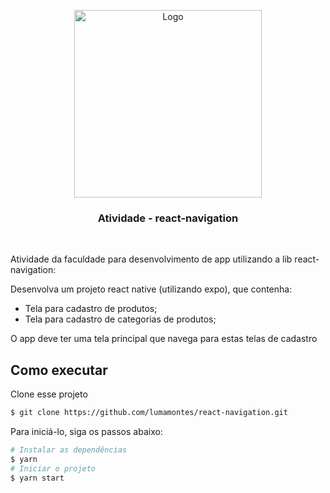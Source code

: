<p align="center">
  <a href="https://www.linkedin.com/in/emmanuel-messias-535621127/">
    <img src="https://media.giphy.com/media/vYx8NdjKitmqnBVezx/giphy.gif" alt="Logo" width="300">
  </a>

  <h3 align="center">Atividade - react-navigation</h3>
 <br />
</p>

Atividade da faculdade para desenvolvimento de app utilizando a lib react-navigation:

Desenvolva um projeto react native (utilizando expo), que contenha:

- Tela para cadastro de produtos;
- Tela para cadastro de categorias de produtos;

O app deve ter uma tela principal que navega para estas telas de cadastro

## Como executar 

Clone esse projeto
```bash
$ git clone https://github.com/lumamontes/react-navigation.git
```
Para iniciá-lo, siga os passos abaixo:
```bash
# Instalar as dependências
$ yarn
# Iniciar o projeto
$ yarn start
```
